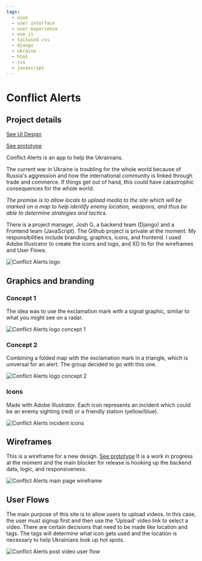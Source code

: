 ```yaml
---
tags:
  - uiux
  - user interface
  - user experience
  - vue js
  - tailwind css
  - django
  - ukraine
  - html
  - css
  - javascript
---
```


# Conflict Alerts

## Project details

[See UI Design](https://conflict-alerts.netlify.app)

[See prototype](https://conflictalerts.com/)

Conflict Alerts is an app to help the Ukrainians.

The current war in Ukraine is troubling for the whole world because of Russia's aggression and how the international community is linked through trade and commerce.  If things get out of hand, this could have catastrophic consequences for the whole world. 

*The premise is to allow locals to upload media to the site which will be marked on a map to help identify enemy location, weapons, and thus be able to determine strategies and tactics.*

There is a project manager, Josh G, a backend team (Django) and a Frontend team (JavaScript). 
The Github project is private at the moment. My responsibilities include branding, graphics, icons, and frontend.
I used Adobe Illustrator to create the icons and logo, and XD to for the wireframes and User Flows.

![Conflict Alerts logo](/work/uiux/conflict-alerts/post.jpg)

## Graphics and branding

### Concept 1
The idea was to use the exclamation mark with a signal graphic, similar to what you might see on a radar. 

![Conflict Alerts logo concept 1](/work/uiux/conflict-alerts/ca-01.jpg)

### Concept 2
Combining a folded map with the exclamation mark in a triangle, which is universal for an alert.  The group decided to go with this one. 

![Conflict Alerts logo concept 2](/work/uiux/conflict-alerts/Conflict-alerts-logo.jpg)

### Icons
Made with Adobe Illustrator.  Each icon represents an incident which could be an enemy sighting (red) or a friendly station (yellow/blue). 

![Conflict Alerts incident icons](/work/uiux/conflict-alerts/ca-icons-bigger.png)

## Wireframes
This is a wireframe for a new design. [See prototype](https://conflict-alerts.netlify.app)
It is a work in progress at the moment and the main blocker for release is hooking up the backend data, logic, and responsiveness.

![Conflict Alerts main page wireframe](/work/uiux/conflict-alerts/conflict-alerts-wireframe.png)

## User Flows
The main purpose of this site is to allow users to upload videos.  In this case, the user must signup first and then use the 'Upload' video link to select a video.  There are certain decisions that need to be made like location and tags.  The tags will determine what icon gets used and the location is necessary to help Ukrainians look up hot spots. 

![Conflict Alerts post video user flow](/work/uiux/conflict-alerts/userflow.png)
